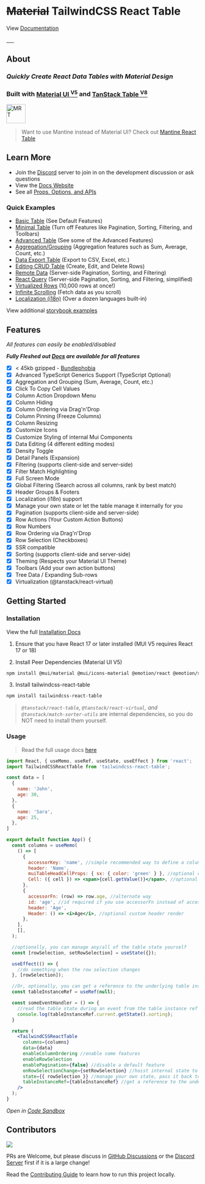 # <s>Material</s> TailwindCSS React Table

View [Documentation](https://www.tailwindcss-react-table.com/)

<a href="https://npmjs.com/package/tailwindcss-react-table" target="_blank">
  <img alt="" src="https://badgen.net/npm/v/tailwindcss-react-table?color=blue" />
</a>
<a href="https://npmtrends.com/tailwindcss-react-table" target="_blank">
  <img alt="" src="https://badgen.net/npm/dt/tailwindcss-react-table?label=installs&icon=npm&color=blue" />
</a>
<a href="https://bundlephobia.com/result?p=tailwindcss-react-table" target="_blank">
  <img alt="" src="https://badgen.net/bundlephobia/minzip/tailwindcss-react-table@latest?color=blue" />
</a>
<a href="https://star-history.com/#jonatasge/tailwindcss-react-table&Date" target="_blank">
  <img alt="" src="https://badgen.net/github/stars/jonatasge/tailwindcss-react-table?color=blue" />
</a>
<a href="https://github.com/jonatasge/tailwindcss-react-table/blob/main/LICENSE" target="_blank">
  <img alt="" src="https://badgen.net/github/license/jonatasge/tailwindcss-react-table?color=blue" />
</a>
<a href="http://makeapullrequest.com" target="_blank">
  <img alt="" src="https://img.shields.io/badge/PRs-welcome-brightgreen.svg?style=flat-square" />
</a>

## About

### _Quickly Create React Data Tables with Material Design_

### __Built with [Material UI <sup>V5</sup>](https://mui.com) and [TanStack Table <sup>V8</sup>](https://tanstack.com/table/v8)__

<img src="https://tailwindcss-react-table.com/banner.png" alt="MRT" height="50"/>

> Want to use Mantine instead of Material UI? Check out [Mantine React Table](https://www.mantine-react-table.com)

## Learn More

- Join the [Discord](https://discord.gg/5wqyRx6fnm) server to join in on the development discussion or ask questions
- View the [Docs Website](https://www.tailwindcss-react-table.com/)
- See all [Props, Options, and APIs](https://www.tailwindcss-react-table.com/docs/api)

### Quick Examples

 - [Basic Table](https://www.tailwindcss-react-table.com/docs/examples/basic/) (See Default Features)
 - [Minimal Table](https://www.tailwindcss-react-table.com/docs/examples/minimal/) (Turn off Features like Pagination, Sorting, Filtering, and Toolbars)
 - [Advanced Table](https://www.tailwindcss-react-table.com/docs/examples/advanced/) (See some of the Advanced Features)
 - [Aggregation/Grouping](https://www.tailwindcss-react-table.com/docs/examples/aggregation-and-grouping/) (Aggregation features such as Sum, Average, Count, etc.)
 - [Data Export Table](https://www.tailwindcss-react-table.com/docs/examples/data-export/) (Export to CSV, Excel, etc.)
 - [Editing CRUD Table](https://www.tailwindcss-react-table.com/docs/examples/editing-crud/) (Create, Edit, and Delete Rows)
 - [Remote Data](https://www.tailwindcss-react-table.com/docs/examples/remote/) (Server-side Pagination, Sorting, and Filtering)
 - [React Query](https://www.tailwindcss-react-table.com/docs/examples/react-query/) (Server-side Pagination, Sorting, and Filtering, simplified)
 - [Virtualized Rows](https://www.tailwindcss-react-table.com/docs/examples/virtualized/) (10,000 rows at once!)
 - [Infinite Scrolling](https://www.tailwindcss-react-table.com/docs/examples/infinite-scrolling/) (Fetch data as you scroll)
 - [Localization (i18n)](https://www.tailwindcss-react-table.com/docs/guides/localization#built-in-locale-examples) (Over a dozen languages built-in)

View additional [storybook examples](https://www.tailwindcss-react-table.dev/)

## Features

_All features can easily be enabled/disabled_

_**Fully Fleshed out [Docs](https://www.tailwindcss-react-table.com/docs/guides#guides) are available for all features**_

- [x] < 45kb gzipped - [Bundlephobia](https://bundlephobia.com/package/tailwindcss-react-table)
- [x] Advanced TypeScript Generics Support (TypeScript Optional)
- [x] Aggregation and Grouping (Sum, Average, Count, etc.)
- [x] Click To Copy Cell Values
- [x] Column Action Dropdown Menu
- [x] Column Hiding
- [x] Column Ordering via Drag'n'Drop
- [x] Column Pinning (Freeze Columns)
- [x] Column Resizing
- [x] Customize Icons
- [x] Customize Styling of internal Mui Components
- [x] Data Editing (4 different editing modes)
- [x] Density Toggle
- [x] Detail Panels (Expansion)
- [x] Filtering (supports client-side and server-side)
- [x] Filter Match Highlighting
- [x] Full Screen Mode
- [x] Global Filtering (Search across all columns, rank by best match)
- [x] Header Groups & Footers
- [x] Localization (i18n) support
- [x] Manage your own state or let the table manage it internally for you
- [x] Pagination (supports client-side and server-side)
- [x] Row Actions (Your Custom Action Buttons)
- [x] Row Numbers
- [x] Row Ordering via Drag'n'Drop
- [x] Row Selection (Checkboxes)
- [x] SSR compatible
- [x] Sorting (supports client-side and server-side)
- [x] Theming (Respects your Material UI Theme)
- [x] Toolbars (Add your own action buttons)
- [x] Tree Data / Expanding Sub-rows
- [x] Virtualization (@tanstack/react-virtual)

## Getting Started

### Installation

View the full [Installation Docs](https://www.tailwindcss-react-table.com/docs/getting-started/install)

1. Ensure that you have React 17 or later installed (MUI V5 requires React 17 or 18)

2. Install Peer Dependencies (Material UI V5)

```bash
npm install @mui/material @mui/icons-material @emotion/react @emotion/styled
```

3. Install tailwindcss-react-table

```bash
npm install tailwindcss-react-table
```

> _`@tanstack/react-table`, `@tanstack/react-virtual`, and `@tanstack/match-sorter-utils`_ are internal dependencies, so you do NOT need to install them yourself.

### Usage

> Read the full usage docs [here](https://www.tailwindcss-react-table.com/docs/getting-started/usage/)

```jsx
import React, { useMemo, useRef, useState, useEffect } from 'react';
import TailwindCSSReactTable from 'tailwindcss-react-table';

const data = [
  {
    name: 'John',
    age: 30,
  },
  {
    name: 'Sara',
    age: 25,
  },
]

export default function App() {
  const columns = useMemo(
    () => [
      {
        accessorKey: 'name', //simple recommended way to define a column
        header: 'Name',
        muiTableHeadCellProps: { sx: { color: 'green' } }, //optional custom props
        Cell: ({ cell }) => <span>{cell.getValue()}</span>, //optional custom cell render
      },
      {
        accessorFn: (row) => row.age, //alternate way
        id: 'age', //id required if you use accessorFn instead of accessorKey
        header: 'Age',
        Header: () => <i>Age</i>, //optional custom header render
      },
    ],
    [],
  );

  //optionally, you can manage any/all of the table state yourself
  const [rowSelection, setRowSelection] = useState({});

  useEffect(() => {
    //do something when the row selection changes
  }, [rowSelection]);

  //Or, optionally, you can get a reference to the underlying table instance
  const tableInstanceRef = useRef(null);

  const someEventHandler = () => {
    //read the table state during an event from the table instance ref
    console.log(tableInstanceRef.current.getState().sorting);
  }

  return (
    <TailwindCSSReactTable 
      columns={columns} 
      data={data} 
      enableColumnOrdering //enable some features
      enableRowSelection 
      enablePagination={false} //disable a default feature
      onRowSelectionChange={setRowSelection} //hoist internal state to your own state (optional)
      state={{ rowSelection }} //manage your own state, pass it back to the table (optional)
      tableInstanceRef={tableInstanceRef} //get a reference to the underlying table instance (optional)
    />
  );
}
```

_Open in [Code Sandbox](https://codesandbox.io/s/simple-tailwindcss-react-table-example-t5c3ji)_

## Contributors

<a href="https://github.com/jonatasge/tailwindcss-react-table/graphs/contributors">
  <img src="https://contrib.rocks/image?repo=jonatasge/tailwindcss-react-table" />
</a>

PRs are Welcome, but please discuss in [GitHub Discussions](https://github.com/jonatasge/tailwindcss-react-table/discussions) or the [Discord Server](https://discord.gg/5wqyRx6fnm) first if it is a large change!

Read the [Contributing Guide](https://github.com/jonatasge/tailwindcss-react-table/blob/main/CONTRIBUTING.md) to learn how to run this project locally.

<!-- Use the FORCE, Luke! -->
